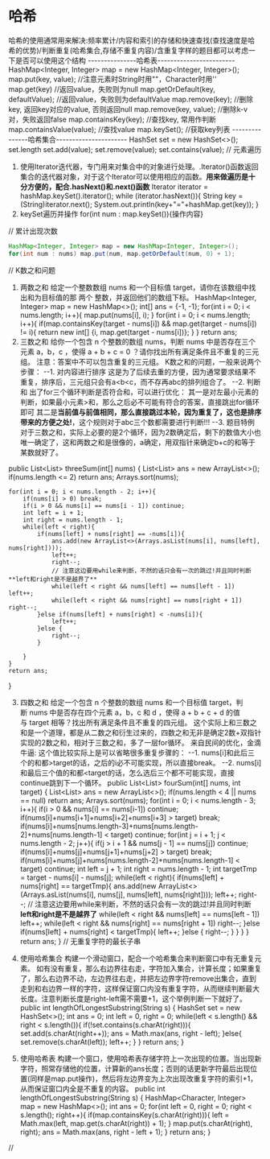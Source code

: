 # 哈希
哈希的使用通常用来解决:频率累计/内容和索引的存储和快速查找(查找速度是哈希的优势)/判断重复(哈希集合,存储不重复内容)/含重复字样的题目都可以考虑一下是否可以使用这个结构
---------------哈希表------------------------
HashMap<Integer, Integer> map = new HashMap<Integer, Integer>();
map.put(key, value); //注意元素时String时用""，Character时用''
map.get(key) //返回value，失败则为null
map.getOrDefault(key, defaultValue); //返回value，失败则为defaultValue
map.remove(key); //删除key, 返回key对应的value, 否则返回null
map.remove(key, value); //删除k-v对，失败返回false
map.containsKey(key); //查找key, 常用作判断
map.containsValue(value); //查找value
map.keySet(); //获取key列表
---------------哈希集合----------------------
HashSet<Character> set = new HashSet<>();
set.length
set.add(value);
set.remove(value);
set.contains(value);
// 元素遍历
1. 使用Iterator迭代器，专门用来对集合中的对象进行处理。.Iterator()函数返回集合的迭代器对象，对于这个Iterator可以使用相应的函数。**用来做遍历是十分方便的，配合.hasNext()和.next()函数**
Iterator iterator = hashMap.keySet().iterator();
while (iterator.hasNext()){
	String key = (String)iterator.next();
	System.out.println(key+"="+hashMap.get(key));
}
2. keySet遍历并操作
for(int num : map.keySet()){操作内容}

// 累计出现次数
```java
HashMap<Integer, Integer> map = new HashMap<Integer, Integer>();
for(int num : nums) map.put(num, map.getOrDefault(num, 0) + 1);
```

// K数之和问题
1. 两数之和
给定一个整数数组 nums 和一个目标值 target，请你在该数组中找出和为目标值的那 两个 整数，并返回他们的数组下标。
HashMap<Integer, Integer> map = new HashMap<>();
int[] ans = {-1, -1};
for(int i = 0; i < nums.length; i++){
	map.put(nums[i], i);
}
for(int i = 0; i < nums.length; i++){
	if(map.containsKey(target - nums[i]) && map.get(target - nums[i]) != i){
		return new int[] {i, map.get(target - nums[i])};
	}
}
return ans;
2. 三数之和
给你一个包含 n 个整数的数组 nums，判断 nums 中是否存在三个元素 a，b，c ，使得 a + b + c = 0 ？请你找出所有满足条件且不重复的三元组。
注意：答案中不可以包含重复的三元组。
K数之和的问题，一般来说两个步骤：
--1. 对内容进行排序
这是为了后续去重的方便，因为通常要求结果不重复，排序后，三元组只会有a<b<c，而不存再abc的排列组合了。
--2. 判断和
出了for三个循环判断是否符合和，可以进行优化：
其一是对左最小元素的判断，如果最小元素>和，那么之后必不可能有符合的答案，直接跳出for循环即可
其二是**当前值与前值相同，那么直接跳过本轮，因为重复了，这也是排序带来的方便之处!**，这个规则对于abc三个数都需要进行判断!!!
--3. 题目特例
对于三数之和，实际上必要的是2个循环，因为2数确定后，剩下的数值大小也唯一确定了，这和两数之和是很像的，a确定，用双指针来确定b+c的和等于某数就好了。

public List<List<Integer>> threeSum(int[] nums) {
	List<List<Integer>> ans = new ArrayList<>();
	if(nums.length <= 2) return ans;
	Arrays.sort(nums);

	for(int i = 0; i < nums.length - 2; i++){
		if(nums[i] > 0) break;
		if(i > 0 && nums[i] == nums[i - 1]) continue;
		int left = i + 1;
		int right = nums.length - 1;
		while(left < right){
			if(nums[left] + nums[right] == -nums[i]){
				ans.add(new ArrayList<>(Arrays.asList(nums[i], nums[left], nums[right])));
				left++;
				right--;
				// 注意这边要用while来判断，不然的话只会有一次的跳过!并且同时判断**left和right是不是越界了**
				while(left < right && nums[left] == nums[left - 1]) left++;
				while(left < right && nums[right] == nums[right + 1]) right--;
			}else if(nums[left] + nums[right] < -nums[i]){
				left++;
			}else {
				right--;
			}
			
		}
	}
	return ans;
}

3. 四数之和
给定一个包含 n 个整数的数组 nums 和一个目标值 target，判断 nums 中是否存在四个元素 a，b，c 和 d ，使得 a + b + c + d 的值与 target 相等？找出所有满足条件且不重复的四元组。
这个实际上和三数之和是一个道理，都是从二数之和衍生过来的，四数之和无非是确定2数+双指针实现的2数之和，相对于三数之和，多了一层for循环。
来自民间的优化，金滴牛逼:
这个值比较实际上是可以省略很多重复步骤的：
--1. nums[i]和此后三个的和都>target的话，之后的i必不可能实现，所以直接break。
--2. nums[i]和最后三个值的和都<target的话，怎么选后三个都不可能实现，直接continue跳到下一个循环。
public List<List<Integer>> fourSum(int[] nums, int target) {
	List<List<Integer>> ans = new ArrayList<>();
	if(nums.length < 4 || nums == null) return ans;
	Arrays.sort(nums);
	for(int i = 0; i < nums.length - 3; i++){
		if(i > 0 && nums[i] == nums[i-1]) continue;
		if(nums[i]+nums[i+1]+nums[i+2]+nums[i+3] > target) break;
		if(nums[i]+nums[nums.length-3]+nums[nums.length-2]+nums[nums.length-1] < target) continue;
		for(int j = i + 1; j < nums.length - 2; j++){
			if(j > i + 1 && nums[j - 1] == nums[j]) continue;
			if(nums[i]+nums[j]+nums[j+1]+nums[j+2] > target) break;
			if(nums[i]+nums[j]+nums[nums.length-2]+nums[nums.length-1] < target) continue;
			int left = j + 1;
			int right = nums.length - 1;
			int targetTmp = target - nums[i] - nums[j];
			while(left < right){
				if(nums[left] + nums[right] == targetTmp){
					ans.add(new ArrayList<>(Arrays.asList(nums[i], nums[j], nums[left], nums[right])));
					left++;
					right--;
					// 注意这边要用while来判断，不然的话只会有一次的跳过!并且同时判断**left和right是不是越界了**
					while(left < right && nums[left] == nums[left - 1]) left++;
					while(left < right && nums[right] == nums[right + 1]) right--;
				}else if(nums[left] + nums[right] < targetTmp){
					left++;
				}else {
					right--;
				}
			}
		}
	}
	return ans;
}
// 无重复字符的最长子串
1. 使用哈希集合
构建一个滑动窗口，配合一个哈希集合来判断窗口中有无重复元素。
如有没有重复，那么右边界往右走，字符加入集合，计算长度；如果重复了，那么右边界不动，左边界往右走，并把左边界字符remove出集合，直到走到和右边界一样的字符，这样保证窗口内没有重复字符，从而继续判断最大长度。注意判断长度是right-left需不需要+1，这个举例判断一下就好了。
public int lengthOfLongestSubstring(String s) {
	HashSet<Character> set = new HashSet<>();
	int ans = 0;
	int left = 0, right = 0;
	while(left < s.length() && right < s.length()){
		if(!set.contains(s.charAt(right))){
			set.add(s.charAt(right++));
			ans = Math.max(ans, right - left);
		}else{
			set.remove(s.charAt(left));
			left++;
		}
	}
	return ans;
}

2. 使用哈希表
构建一个窗口，使用哈希表存储字符上一次出现的位置。当出现新字符，照常存储他的位置，计算新的ans长度；否则的话更新字符最后出现位置(同样是map.put操作)，然后将左边界变为上次出现改重复字符的索引+1，从而保证窗口内全是不重复的内容。
public int lengthOfLongestSubstring(String s) {
	HashMap<Character, Integer> map = new HashMap<>();
	int ans = 0;
	for(int left = 0, right = 0; right < s.length(); right++){
		if(map.containsKey(s.charAt(right))){
			left = Math.max(left, map.get(s.charAt(right)) + 1);
		}
		map.put(s.charAt(right), right);
		ans = Math.max(ans, right - left + 1);
	}
	return ans;
}

// 